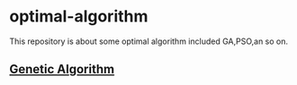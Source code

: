 # optimal-algorithm  
This repository is about some optimal algorithm included GA,PSO,an so on.  
## [Genetic Algorithm](./GA)
